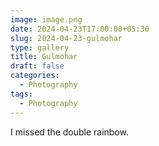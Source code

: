 ```yaml
---
image: image.png
date: 2024-04-23T17:00:00+05:30
slug: 2024-04-23-gulmohar
type: gallery
title: Gulmohar
draft: false
categories:
  - Photography
tags:
  - Photography
---
```

I missed the double rainbow. 
